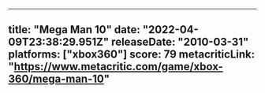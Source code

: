 
---
title: "Mega Man 10"
date: "2022-04-09T23:38:29.951Z"
releaseDate: "2010-03-31"
platforms: ["xbox360"]
score: 79
metacriticLink: "https://www.metacritic.com/game/xbox-360/mega-man-10"
---
